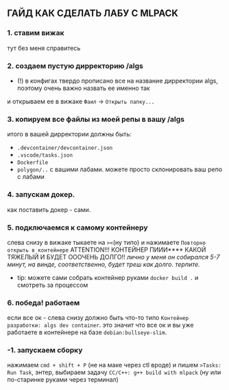 ## ГАЙД КАК СДЕЛАТЬ ЛАБУ С MLPACK

### 1. ставим вижак
тут без меня справитесь

### 2. создаем пустую дирректорию /algs 
 - (!) в конфигах твердо прописано все на название дирректории algs, поэтому очень важно назвать ее именно так 

и открываем ее в вижаке `Фаил` -> `Открыть папку...`

### 3. копируем все файлы из моей репы в вашу /algs
итого в вашей дирректории должны быть:
- `.devcontainer/devcontainer.json`
- `.vscode/tasks.json`
- `Dockerfile`
- `polygon/..` с вашими лабами. можете просто склонировать ваш репо с лабами

### 4. запускам докер.
как поставить докер - сами.

### 5. подключаемся к самому контейнеру
слева снизу в вижаке тыкаете на `><`(ну типо) и нажимаете `Повторно открыть в контейнере` 
ATTENTION!!! КОНТЕЙНЕР ПИИИ**** КАКОЙ ТЯЖЕЛЫЙ И БУДЕТ ОООЧЕНЬ ДОЛГО!!
*лично у меня он собирался 5-7 минут, на винде, соответственно, будет треш как долго. терпите.*

- tip: можете сами собрать контейнер руками `docker build .` и смотреть за процессом

### 6. победа! работаем
если все ок - слева снизу должно быть что-то типо `Контейнер разработки: algs dev container`.
это значит что все ок и вы уже работаете в контейнере на базе `debian:bullseye-slim`.

### -1. запускаем сборку
нажимаем `cmd + shift + P` (не на маке через ctl вроде) и пишем `>Tasks: Run Task`, энтер, выбираем задачу `CC/C++: g++ build with mlpack` (ну или по-старинке руками через терминал)
